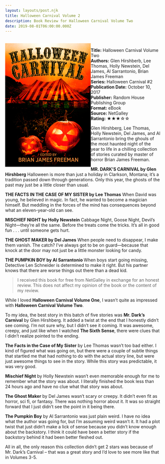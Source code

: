 ```yaml
---
layout: layouts/post.njk
title: Halloween Carnival Volume 2
description: Book Review for Halloween Carnival Volume Two
date: 2019-08-01T06:00:00.000Z
---
```

<section class="review__info">

\
<img loading="lazy" class="movie__poster" src="/static/images/book/halloweencarnival.webp" alt="Book Cover for Halloween Carnival Volume Two by Glen Hirshberb, Lee Thomas, Holly Newstein, Del James, Al Sarrantonio, Brian James Freeman" width="278" height="400" align="left">

<b>Title:</b> Halloween Carnival Volume Two\
<b>Authors:</b> Glen Hirshberb, Lee Thomas, Holly Newstein, Del James, Al Sarrantonio, Brian James Freeman\
<b>Series:</b> Halloween Carnival #2\
<b>Publication Date:</b> October 10, 2017\
<b>Publisher:</b> Random House Publishing Group\
<b>Format:</b> eBook\
<b>Source:</b> NetGalley\
<b>Rating:</b> &#9733;&#9733;&#9733;&#9734;&#9734;

<p class="review__description">Glen Hirshberg, Lee Thomas, Holly Newstein, Del James, and Al Sarrantonio bring the ghouls of the most haunted night of the year to life in a chilling collection of stories curated by master of horror Brian James Freeman. </p>

<p><b>MR. DARK’S CARNIVAL by Glen Hirshberg</b> Halloween is more than just a holiday in Clarkson, Montana; it’s a tradition passed down through generations. Only this year, the ghosts of the past may just be a little closer than usual.</p>

<p><b>THE FACTS IN THE CASE OF MY SISTER by Lee Thomas</b> When David was young, he believed in magic. In fact, he wanted to become a magician himself. But meddling in the forces of the mind has consequences beyond what an eleven-year-old can see. </p>

<p><b>MISCHIEF NIGHT by Holly Newstein</b> Cabbage Night, Goose Night, Devil’s Night—they’re all the same. Before the treats come the tricks. It’s all in good fun . . . until someone gets hurt.</p>

<p><b>THE GHOST MAKER by Del James</b> When people need to disappear, I make them vanish. The catch? I’ve always got to be on guard—because that knock at the door may not just be a little monster looking for candy.</p>

<p><b>THE PUMPKIN BOY by Al Sarrantonio </b> When boys start going missing, Detective Len Schneider is determined to make it right. But his partner knows that there are worse things out there than a dead kid.</p>

</section>

> I received this book for free from NetGalley in exchange for an honest review. This does not affect my opinion of the book or the content of my review.

While I loved **Halloween Carnival Volume One**, I wasn’t quite as impressed with **Halloween Carnival Volume Two**.

To my idea, the best story in this batch of five stories was **Mr. Dark’s Carnival** by Glen Hirshberg. It added a twist at the end that I honestly didn’t see coming. I’m not sure why, but I didn’t see it coming. It was awesome, creepy, and just like when I watched **The Sixth Sense**, there were clues that I didn’t realize pointed to the ending.

**The Facts in the Case of My Sister** by Lee Thomas wasn’t too bad either. I kind of figured what was going on, but there were a couple of subtle things that startled me that had nothing to do with the actual story line, but were just awesome things to see in the story. While this story was predictable, it was very good.

**Mischief Night** by Holly Newstein wasn’t even memorable enough for me to remember what the story was about. I literally finished the book less than 24 hours ago and have no clue what that story was about.

**The Ghost Maker** by Del James wasn’t scary or creepy. It didn’t even fit as horror, sci fi, or fantasy. There was nothing horror about it. It was so straight forward that I just didn’t see the point in it being there.

**The Pumpkin Boy** by Al Sarrantonio was just plain weird. I have no idea what the author was going for, but I’m assuming weird wasn’t it. It had a plot twist that just didn’t make a lick of sense because you didn’t know enough about the backstory. I think it could have been a better story if the backstory behind it had been better fleshed out.

All in all, the only reason this collection didn’t get 2 stars was because of Mr. Dark’s Carnival – that was a great story and I’d love to see more like that in Volumes 3-5.